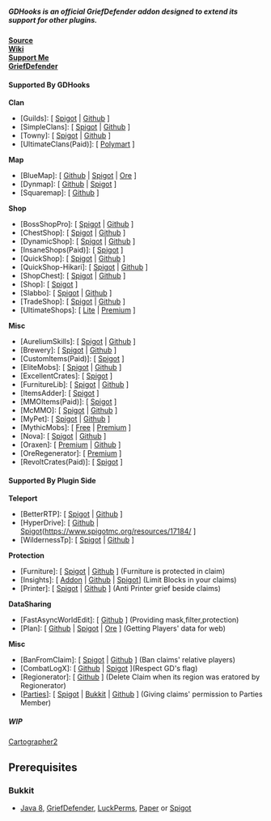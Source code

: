 ##### *GDHooks* is an official GriefDefender addon designed to extend its support for other plugins.

[**Source**](https://github.com/bloodmc/GDHooks)  
[**Wiki**](https://github.com/bloodmc/GDHooks/wiki)  
[**Support Me**](https://www.patreon.com/bloodmc)  
[**GriefDefender**](https://www.spigotmc.org/resources/griefdefender.68900/)  

#### Supported By GDHooks

**Clan**

* [Guilds]: [ [Spigot](https://www.spigotmc.org/resources/66176/) | [Github](https://github.com/guilds-plugin/Guilds) ]
* [SimpleClans]: [ [Spigot](https://www.spigotmc.org/resources/71242/) | [Github](https://github.com/RoinujNosde/SimpleClans) ]
* [Towny]: [ [Spigot](https://www.spigotmc.org/resources/72694/) | [Github](https://github.com/TownyAdvanced/Towny) ]
* [UltimateClans(Paid)]: [ [Polymart](https://polymart.org/resource/ultimate-clans-v5.1162) ]

**Map**

* [BlueMap]: [ [Github](https://github.com/BlueMap-Minecraft/BlueMap) | [Spigot](https://www.spigotmc.org/resources/83557/) | [Ore](https://ore.spongepowered.org/Blue/BlueMap) ]
* [Dynmap]: [ [Github](https://github.com/webbukkit/dynmap) | [Spigot](https://www.spigotmc.org/resources/274/) ]
* [Squaremap]: [ [Github](https://github.com/jpenilla/squaremap) ]

**Shop**

* [BossShopPro]: [ [Spigot](https://www.spigotmc.org/resources/222/) | [Github](https://github.com/Blackixx/BossShopPro) ]
* [ChestShop]: [ [Spigot](https://www.spigotmc.org/resources/51856/) | [Github](https://github.com/ChestShop-authors/ChestShop-3) ] 
* [DynamicShop]: [ [Spigot](https://www.spigotmc.org/resources/65603/) | [Github](https://github.com/7sat/SSDynamicShop) ]
* [InsaneShops(Paid)]: [ [Spigot](https://www.spigotmc.org/resources/67352/) ]
* [QuickShop]: [ [Spigot](https://www.spigotmc.org/resources/62575/) | [Github](https://github.com/Ghost-chu/QuickShop-Reremake) ]
* [QuickShop-Hikari]: [ [Spigot](https://www.spigotmc.org/resources/100125/) | [Github](https://github.com/Ghost-chu/QuickShop-Hikari) ]
* [ShopChest]: [ [Spigot](https://www.spigotmc.org/resources/11431/) | [Github](https://github.com/EpicEricEE/ShopChest) ]
* [Shop]: [ [Spigot](https://www.spigotmc.org/resources/shop-a-simple-intuitive-shop-plugin.9628/) ]
* [Slabbo]: [ [Spigot](https://www.spigotmc.org/resources/81368/) | [Github](https://github.com/sevn65/Slaboo) ]
* [TradeShop]: [ [Spigot](https://www.spigotmc.org/resources/tradeshop.32762/) | [Github](https://github.com/Tradeshop/TradeShop) ]
* [UltimateShops]: [ [Lite](https://www.spigotmc.org/resources/61048/) | [Premium](https://www.spigotmc.org/resources/64925/) ]

**Misc**

* [AureliumSkills]: [ [Spigot](https://www.spigotmc.org/resources/81069) | [Github](https://github.com/Archy-X/AureliumSkills) ]
* [Brewery]: [ [Spigot](https://www.spigotmc.org/resources/3082/) | [Github](https://github.com/DieReicheErethons/Brewery) ]
* [CustomItems(Paid)]: [ [Spigot](https://www.spigotmc.org/resources/36128/) ]
* [EliteMobs]: [ [Spigot](https://www.spigotmc.org/resources/40090/) | [Github](https://github.com/MagmaGuy/EliteMobs) ]
* [ExcellentCrates]: [ [Spigot](https://www.spigotmc.org/resources/48732/) ]
* [FurnitureLib]: [ [Spigot](https://www.spigotmc.org/resources/furniturelibary-protectionlib.9368/) | [Github](https://github.com/Ste3et/FurnitureLib) ]
* [ItemsAdder]: [ [Spigot](https://www.spigotmc.org/resources/73355/) ]
* [MMOItems(Paid)]: [ [Spigot](https://www.spigotmc.org/resources/39267/) ]
* [McMMO]: [ [Spigot](https://www.spigotmc.org/resources/64348/updates) | [Github](https://github.com/mcMMO-Dev/mcMMO) ]
* [MyPet]: [ [Spigot](https://www.spigotmc.org/resources/mypet.12725/) | [Github](https://github.com/xXKeyleXx/MyPet) ]
* [MythicMobs]: [ [Free](https://www.spigotmc.org/resources/5702/) | [Premium](https://www.spigotmc.org/resources/58415/) ]
* [Nova]: [ [Spigot](https://www.spigotmc.org/resources/93648/) | [Github](https://github.com/xenondevs/Nova) ]
* [Oraxen]: [ [Premium](https://www.spigotmc.org/resources/‍72448/) | [Github](https://github.com/oraxen/oraxen) ]
* [OreRegenerator]: [ [Premium](https://www.spigotmc.org/resources/71743/) ]
* [RevoltCrates(Paid)]: [ [Spigot](https://www.spigotmc.org/resources/81681/) ]

#### Supported By Plugin Side

**Teleport**
* [BetterRTP]: [ [Spigot](https://www.spigotmc.org/resources/36081/) | [Github](https://github.com/SuperRonanCraft/BetterRTP) ]
* [HyperDrive]: [ [Github](https://github.com/XZot1K/HyperDrive) | [Spigot](https://www.spigotmc.org/resources/17184/ ]
* [WildernessTp]: [ [Spigot](https://www.spigotmc.org/resources/22853/) | [Github](https://github.com/AcmeProject/WildernessTp) ]

**Protection**

* [Furniture]: [ [Spigot](https://www.spigotmc.org/resources/9368/) | [Github](https://github.com/Ste3et/FurnitureLib) ] (Furniture is protected in claim)
* [Insights]: [ [Addon](https://github.com/galexrt/InsightsGriefDefenderAddon) | [Github](https://github.com/InsightsPlugin/Insights) | [Spigot](https://www.spigotmc.org/resources/56489/)] (Limit Blocks in your claims)
* [Printer]: [ [Spigot](https://www.spigotmc.org/resources/79811/) | [Github](https://github.com/bsalha1/Printer) ] (Anti Printer grief beside claims)

**DataSharing**
* [FastAsyncWorldEdit]: [ [Github](https://github.com/IntellectualSites/FastAsyncWorldEdit) ] (Providing mask,filter,protection)
* [Plan]: [ [Github](https://github.com/plan-player-analytics/Plan) | [Spigot](https://www.spigotmc.org/resources/32536/) | [Ore](https://ore.spongepowered.org/AuroraLS3/Plan) ] (Getting Players' data for web)


**Misc**
* [BanFromClaim]: [ [Spigot](https://www.spigotmc.org/resources/70897/) | [Github](https://github.com/Baktus79/BanFromClaim) ] (Ban claims' relative players)
* [CombatLogX]: [ [Github](https://github.com/SirBlobman/CombatLogX/blob/main/expansion/compatibility/GriefDefender/src/main/java/combatlogx/expansion/compatibility/region/grief/defender/GriefDefenderRegionHandler.java) | [Spigot](https://www.spigotmc.org/resources/31689/) ](Respect GD's flag)
* [Regionerator]: [ [Github](https://github.com/Jikoo/Regionerator) ] (Delete Claim when its region was eratored by Regionerator)
* [[Parties](https://alessiodp.com/parties)]: [ [Spigot](https://bit.ly/parties-spigot) | [Bukkit](https://bit.ly/parties-bukkit) | [Github](https://github.com/AlessioDP/Parties) ] (Giving claims' permission to Parties Member)

##### WIP
  
[Cartographer2](https://github.com/BananaPuncher714/Cartographer2/issues/17)

## Prerequisites

### Bukkit

* [Java 8], [GriefDefender], [LuckPerms], [Paper] or [Spigot]

[Forge]: http://files.minecraftforge.net
[Java 8]: http://java.oracle.com
[LuckPerms]: https://github.com/lucko/LuckPerms
[Paper]: https://github.com/PaperMC/Paper.git
[GriefDefender]: https://github.com/bloodmc/GriefDefender
[Source]: https://github.com/bloodmc/GDHooks
[Spigot]: https://www.spigotmc.org/wiki/buildtools/
